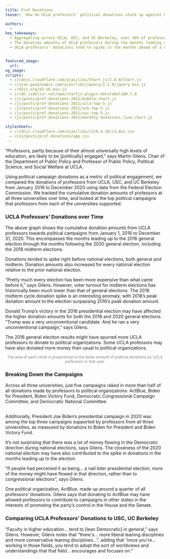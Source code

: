 ```yaml
---
title: Prof Donations
teaser:  How do UCLA professors' political donations stack up against USC and UC Berkeley?

authors:
  -
key_takeaways:
  - Aggregating across UCLA, USC, and UC Berkeley, over 50% of professors’ donations went to just 5 political organizations.
  - The donation amounts of UCLA professors during the months leading up to a national election nearly doubled from 2016 to 2020.
  - UCLA professors’ donations tend to spike in the months ahead of a national election.


featured_image:
  url:
og_image:
scripts:
  - //cdnjs.cloudflare.com/ajax/libs/Chart.js/2.8.0/Chart.js
  - //ajax.googleapis.com/ajax/libs/jquery/2.2.0/jquery.min.js
  - //d3js.org/d3.v6.min.js
  - //cdn.jsdelivr.net/npm/chartjs-plugin-datalabels@0.7.0
  - /js/posts/prof-donations-2021/bubble-chart.js
  - /js/posts/prof-donations-2021/ucla-top-5.js
  - /js/posts/prof-donations-2021/ucb-top-5.js
  - /js/posts/prof-donations-2021/usc-top-5.js
  - /js/posts/prof-donations-2021/monthly-donations-line-chart.js

stylesheets:
  - //cdnjs.cloudflare.com/ajax/libs/c3/0.4.10/c3.min.css
  - /css/posts/prof-donations/app.css
---
```


“Professors, partly because of their almost universally high levels of education, are likely to be [politically] engaged,” says Martin Gilens, Chair of the Department of Public Policy and Professor of Public Policy, Political Science, and Social Welfare at UCLA.

Using political campaign donations as a metric of political engagement, we compared the donations of professors from UCLA, USC, and UC Berkeley from January 2016 to December 2020 using data from the Federal Election Commission. We tracked the cumulative donation amounts of professors at all three universities over time, and looked at the top political campaigns that professors from each of the universities supported.

### UCLA Professors’ Donations over Time

<div class="chart-container">
  <canvas id='timeline-chart'></canvas>
</div>

The above graph shows the cumulative donation amounts from UCLA professors towards political campaigns from January 1, 2016 to December 31, 2020. This encompasses the months leading up to the 2016 general election through the months following the 2020 general election, including the 2018 midterm elections.

Donations tended to spike right before national elections, both general and midterm. Donation amounts also increased for every national election relative to the prior national election.

“Pretty much every election has been more expensive than what came before it,” says Gilens. However, voter turnout for midterm elections has historically been much lower than that of general elections. The 2018 midterm cycle donation spike is an interesting anomaly, with 2018’s peak donation amount to the election surpassing 2016’s peak donation amount.

Donald Trump’s victory in the 2016 presidential election may have affected the higher donation amounts for both the 2018 and 2020 general elections. “Trump was a very unconventional candidate. And he ran a very unconventional campaign,” says Gilens.

The 2016 general election results might have spurred more UCLA professors to donate to political organizations. Some UCLA professors may have also donated more money than usual to political organizations.

<div class="chart-container">
  <canvas id='bubble-chart'></canvas>
</div>

<p style="font-size:smaller;color:gray;text-align:center">The area of each circle is proportional to the dollar amount of political donations by UCLA professors in that year.</p>

### Breaking Down the Campaigns

<div>
  <div class="ucla-chart"> <canvas id='ucla-top-5'> </canvas> </div>
  <div class="ucb-chart"> <canvas id='ucb-top-5'> </canvas> </div>
  <div class="usc-chart"> <canvas id='usc-top-5'> </canvas> </div>
</div>

Across all three universities, just five campaigns raked in more than half of all donations made by professors to political organizations: ActBlue, Biden for President, Biden Victory Fund, Democratic Congressional Campaign Committee, and Democratic National Committee.

## <graphic of committee explanations>

Additionally, President Joe Biden’s presidential campaign in 2020 was among the top three campaigns supported by professors from all three universities, as measured by donations to Biden for President and Biden Victory Fund.

It’s not surprising that there was a lot of money flowing in the Democratic direction during national elections, says Gilens. The closeness of the 2020 national election may have also contributed to the spike in donations in the months leading up to the election.

“If people had perceived it as being… a nail biter presidential election, more of the money might have flowed in that direction, rather than to congressional elections”, says Gilens.

One political organization, ActBlue, made up around a quarter of all professors’ donations. Gilens says that donating to ActBlue may have allowed professors to contribute to campaigns in other states in the interests of promoting the party’s control in the House and the Senate.

### Comparing UCLA Professors’ Donations to USC, UC Berkeley

“Faculty in higher education… tend to [lean Democratic] in general,” says Gilens. However, Gilens notes that “there's… more liberal leaning disciplines and more conservative leaning disciplines…”, adding that “once you're… working in those fields, you tend to adopt the sort of worldviews and understandings that that field… encourages and focuses on.”
